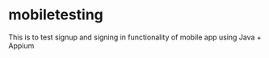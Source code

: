 # mobiletesting
This is to test signup and signing in functionality of mobile app using Java + Appium
